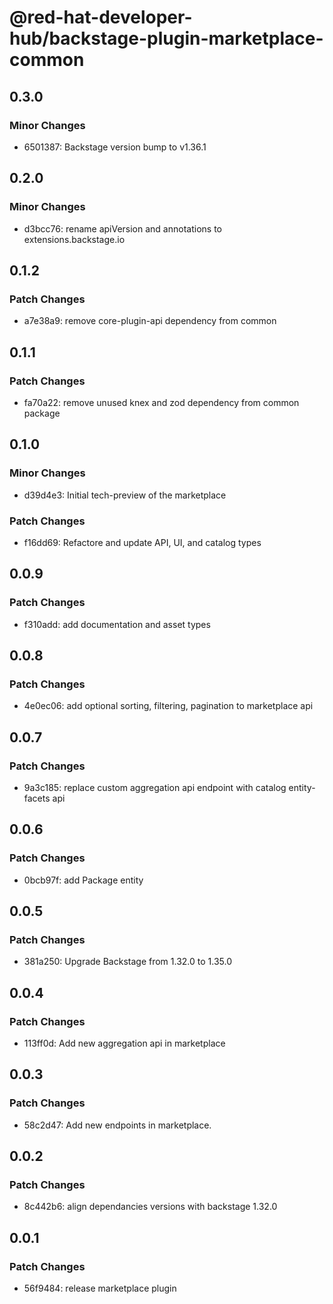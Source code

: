 # @red-hat-developer-hub/backstage-plugin-marketplace-common

## 0.3.0

### Minor Changes

- 6501387: Backstage version bump to v1.36.1

## 0.2.0

### Minor Changes

- d3bcc76: rename apiVersion and annotations to extensions.backstage.io

## 0.1.2

### Patch Changes

- a7e38a9: remove core-plugin-api dependency from common

## 0.1.1

### Patch Changes

- fa70a22: remove unused knex and zod dependency from common package

## 0.1.0

### Minor Changes

- d39d4e3: Initial tech-preview of the marketplace

### Patch Changes

- f16dd69: Refactore and update API, UI, and catalog types

## 0.0.9

### Patch Changes

- f310add: add documentation and asset types

## 0.0.8

### Patch Changes

- 4e0ec06: add optional sorting, filtering, pagination to marketplace api

## 0.0.7

### Patch Changes

- 9a3c185: replace custom aggregation api endpoint with catalog entity-facets api

## 0.0.6

### Patch Changes

- 0bcb97f: add Package entity

## 0.0.5

### Patch Changes

- 381a250: Upgrade Backstage from 1.32.0 to 1.35.0

## 0.0.4

### Patch Changes

- 113ff0d: Add new aggregation api in marketplace

## 0.0.3

### Patch Changes

- 58c2d47: Add new endpoints in marketplace.

## 0.0.2

### Patch Changes

- 8c442b6: align dependancies versions with backstage 1.32.0

## 0.0.1

### Patch Changes

- 56f9484: release marketplace plugin
